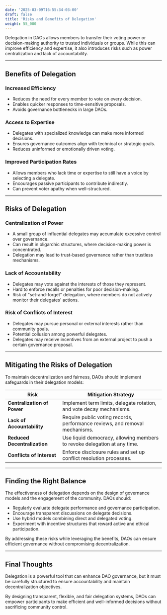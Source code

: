 ```yaml
---
date: '2025-03-09T16:55:34-03:00'
draft: false
title: 'Risks and Benefits of Delegation'
weight: 55_000
---
```


Delegation in DAOs allows members to transfer their voting power or decision-making authority to trusted individuals or groups. While this can improve efficiency and expertise, it also introduces risks such as power centralization and lack of accountability. 

---

## **Benefits of Delegation**  

### **Increased Efficiency**  
- Reduces the need for every member to vote on every decision.  
- Enables quicker responses to time-sensitive proposals.  
- Avoids governance bottlenecks in large DAOs.  

### **Access to Expertise**  
- Delegates with specialized knowledge can make more informed decisions.  
- Ensures governance outcomes align with technical or strategic goals.  
- Reduces uninformed or emotionally driven voting.  

### **Improved Participation Rates**  
- Allows members who lack time or expertise to still have a voice by selecting a delegate.  
- Encourages passive participants to contribute indirectly.  
- Can prevent voter apathy when well-structured.  

---

## **Risks of Delegation**  

### **Centralization of Power**  
- A small group of influential delegates may accumulate excessive control over governance.  
- Can result in oligarchic structures, where decision-making power is concentrated.  
- Delegation may lead to trust-based governance rather than trustless mechanisms. 

### **Lack of Accountability**  
- Delegates may vote against the interests of those they represent.  
- Hard to enforce recalls or penalties for poor decision-making.  
- Risk of "set-and-forget" delegation, where members do not actively monitor their delegates' actions.  

### **Risk of Conflicts of Interest**  
- Delegates may pursue personal or external interests rather than community goals.  
- Potential collusion among powerful delegates.  
- Delegates may receive incentives from an external project to push a certain governance proposal.  

---

## **Mitigating the Risks of Delegation**  

To maintain decentralization and fairness, DAOs should implement safeguards in their delegation models:  

| **Risk** | **Mitigation Strategy** |  
|---------|----------------------|  
| **Centralization of Power** | Implement term limits, delegate rotation, and vote decay mechanisms. |  
| **Lack of Accountability** | Require public voting records, performance reviews, and removal mechanisms. |  
| **Reduced Decentralization** | Use liquid democracy, allowing members to revoke delegation at any time. |  
| **Conflicts of Interest** | Enforce disclosure rules and set up conflict resolution processes. |  

---

## **Finding the Right Balance**  

The effectiveness of delegation depends on the design of governance models and the engagement of the community. DAOs should:  

- Regularly evaluate delegate performance and governance participation.  
- Encourage transparent discussions on delegate decisions.  
- Use hybrid models combining direct and delegated voting.  
- Experiment with incentive structures that reward active and ethical participation.  

By addressing these risks while leveraging the benefits, DAOs can ensure efficient governance without compromising decentralization.  

---

## **Final Thoughts**  

Delegation is a powerful tool that can enhance DAO governance, but it must be carefully structured to ensure accountability and maintain decentralization objectives.  

By designing transparent, flexible, and fair delegation systems, DAOs can empower participants to make efficient and well-informed decisions without sacrificing community control.  

